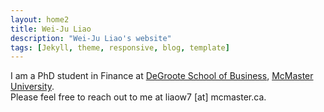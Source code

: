 ```yaml
---
layout: home2
title: Wei-Ju Liao
description: "Wei-Ju Liao's website"
tags: [Jekyll, theme, responsive, blog, template] 
---
```


I am a PhD student in Finance at <a href="https://www.degroote.mcmaster.ca/" target="_blank">DeGroote School of Business</a>, <a href="https://www.mcmaster.ca/" target="_blank">McMaster University</a>.
<br>
Please feel free to reach out to me at liaow7 [at] mcmaster.ca.

